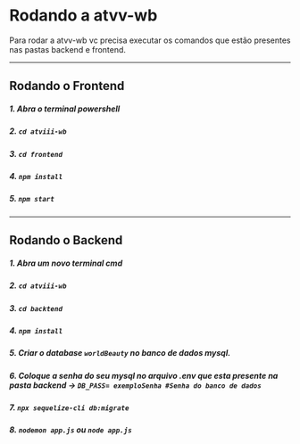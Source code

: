 # Rodando a atvv-wb

Para rodar a atvv-wb vc precisa executar os comandos que estão presentes nas pastas backend e frontend.
<hr>

## Rodando o Frontend
##### 1. Abra o terminal powershell
##### 2. `cd atviii-wb`
##### 3. `cd frontend`
##### 4. `npm install`
##### 5. `npm start`
<hr>

## Rodando o Backend
##### 1. Abra um novo terminal cmd
##### 2. `cd atviii-wb`
##### 3. `cd backtend`
##### 4. `npm install`
##### 5. Criar o database `worldBeauty` no banco de dados mysql.
##### 6. Coloque a senha do seu mysql no arquivo .env que esta presente na pasta backend -> `DB_PASS= exemploSenha #Senha do banco de dados`
##### 7. `npx sequelize-cli db:migrate`
##### 8. `nodemon app.js` ou `node app.js`
